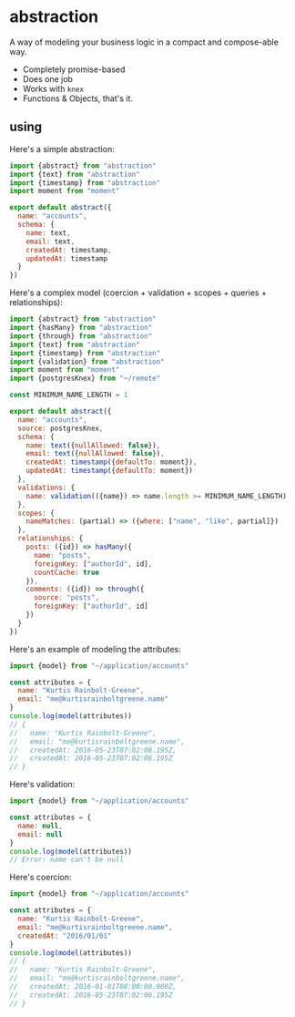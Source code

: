 # abstraction

A way of modeling your business logic in a compact and compose-able way.

  - Completely promise-based
  - Does one job
  - Works with `knex`
  - Functions & Objects, that's it.


## using

Here's a simple abstraction:

``` javascript
import {abstract} from "abstraction"
import {text} from "abstraction"
import {timestamp} from "abstraction"
import moment from "moment"

export default abstract({
  name: "accounts",
  schema: {
    name: text,
    email: text,
    createdAt: timestamp,
    updatedAt: timestamp
  }
})
```

Here's a complex model (coercion + validation + scopes + queries + relationships):

``` javascript
import {abstract} from "abstraction"
import {hasMany} from "abstraction"
import {through} from "abstraction"
import {text} from "abstraction"
import {timestamp} from "abstraction"
import {validation} from "abstraction"
import moment from "moment"
import {postgresKnex} from "~/remote"

const MINIMUM_NAME_LENGTH = 1

export default abstract({
  name: "accounts",
  source: postgresKnex,
  schema: {
    name: text({nullAllowed: false}),
    email: text({nullAllowed: false}),
    createdAt: timestamp({defaultTo: moment}),
    updatedAt: timestamp({defaultTo: moment})
  },
  validations: {
    name: validation(({name}) => name.length >= MINIMUM_NAME_LENGTH)
  },
  scopes: {
    nameMatches: (partial) => ({where: ["name", "like", partial]})
  },
  relationships: {
    posts: ({id}) => hasMany({
      name: "posts",
      foreignKey: ["authorId", id],
      countCache: true
    }),
    comments: ({id}) => through({
      source: "posts",
      foreignKey: ["authorId", id]
    })
  }
})
```

Here's an example of modeling the attributes:

``` javascript
import {model} from "~/application/accounts"

const attributes = {
  name: "Kurtis Rainbolt-Greene",
  email: "me@kurtisrainboltgreene.name"
}
console.log(model(attributes))
// {
//   name: "Kurtis Rainbolt-Greene",
//   email: "me@kurtisrainboltgreene.name",
//   createdAt: 2016-05-23T07:02:06.195Z,
//   createdAt: 2016-05-23T07:02:06.195Z
// }
```

Here's validation:

``` javascript
import {model} from "~/application/accounts"

const attributes = {
  name: null,
  email: null
}
console.log(model(attributes))
// Error: name can't be null
```

Here's coercion:

``` javascript
import {model} from "~/application/accounts"

const attributes = {
  name: "Kurtis Rainbolt-Greene",
  email: "me@kurtisrainboltgreene.name",
  createdAt: "2016/01/01"
}
console.log(model(attributes))
// {
//   name: "Kurtis Rainbolt-Greene",
//   email: "me@kurtisrainboltgreene.name",
//   createdAt: 2016-01-01T08:00:00.000Z,
//   createdAt: 2016-05-23T07:02:06.195Z
// }
```

